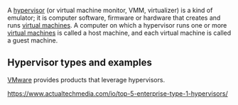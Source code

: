 A [hypervisor](https://en.m.wikipedia.org/wiki/Hypervisor) (or virtual machine monitor, VMM, virtualizer) is a kind of emulator; it is computer software, firmware or hardware that creates and runs [virtual machines](VM). A computer on which a hypervisor runs one or more [virtual machines](VM) is called a host machine, and each virtual machine is called a guest machine. 

## Hypervisor types and examples

[VMware](VMware) provides products that leverage hypervisors.

https://www.actualtechmedia.com/io/top-5-enterprise-type-1-hypervisors/